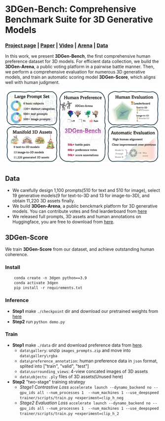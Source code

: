 # 3DGen-Bench: Comprehensive Benchmark Suite for 3D Generative Models

### [Project page]() | [Paper]() | [Video]() | [Arena](https://huggingface.co/spaces/ZhangYuhan/3DGen-Arena) | [Data](https://huggingface.co/datasets/3DGen/3DGen-Bench)

In this work, we present **3DGen-Bench**, the first comprehensive human preference dataset for 3D models. For efficient data collection, we build the **3DGen-Arena**, a public voting platform in a pairwise battle manner. Then, we perform a comprehensive evaluation for numerous 3D generative models, and train an automatic scoring model **3DGen-Score**, which aligns well with human judgment.

![teaser](src/teaser.jpg)


## Data
- We carefully design 1,100 prompts(510 for text and 510 for image), select 19 generative models(9 for text-to-3D and 13 for image-to-3D), and obtain 11,220 3D assets finally.
- We build **3DGen-Arena**, a public benckmark platform for 3D generative models. You can contribute votes and find learderboard from [here](https://huggingface.co/spaces/ZhangYuhan/3DGen-Arena)
- We released full prompts, 3D assets and human annotations on Huggingface, you are free to download from [here](https://huggingface.co/datasets/3DGen/3DGen-Bench). 



## 3DGen-Score
We train **3DGen-Score** from our dataset, and achieve outstanding human coherence.

<!-- ![table](src/table_pair_align.jpg) -->

### Install
```
    conda create -n 3dgen python==3.9
    conda activate 3dgen
    pip install -r requirements.txt
```

### Inference
- **Step1** make `./checkpoint` dir and download our pretrained weights from [here](https://huggingface.co/3DGen/3dgen-score-mvclip-v1)
- **Step2** run `python demo.py`

### Train
- **Step1** make `./data` dir and download preference data from [here](https://huggingface.co/datasets/3DGen/3DGen-Bench).
    - `data\gallery`: unzip `images_prompts.zip` and move into `data\gallery\rgba`
    - `data\preference_annotation`: human preference data in `json` format, splited into ["train", "valid", "test"]
    - `data\surrounding_views`: 4-view concated images of 3D assets
    - `data\objects`: `.ply` files of 3D assets(Unused here)
- **Step2** "two-stage" training strategy 
    - *Stage1 Contrastive Loss* 
    ```accelerate launch --dynamo_backend no --gpu_ids all --num_processes 1  --num_machines 1 --use_deepspeed trainer/scripts/train.py +experiment=clip_h_neg```
    - *Stage2 Evaluation Loss* 
    ```accelerate launch --dynamo_backend no --gpu_ids all --num_processes 1  --num_machines 1 --use_deepspeed trainer/scripts/train.py +experiment=clip_h_2```